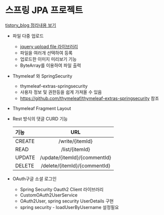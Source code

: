 # 스프링 JPA 프로젝트

[tistory_blog 정리내용 보기](https://anjuna.tistory.com/category/Study/web)

* 파일 다중 업로드
  * [jquery upload file 라이브러리](https://plugins.jquery.com/uploadfile/)
  * 파일을 여러개 선택하여 등록
  * 업로드한 이미지 미리보기 기능
  * ByteArray를 이용하여 파일 출력
* Thymeleaf 와 SpringSecurity
  * thymeleaf-extras-springsecurity
  * 사용자 정보 및 권한등을 쉽게 가져올 수 있음
  * https://github.com/thymeleaf/thymeleaf-extras-springsecurity 참조
* Thymeleaf Fragment Layout
* Rest 방식의 댓글 CURD 기능

  |기능|URL|
  |:---|:---:|
  |CREATE|/write/{itemId}|
  |READ|/list/{itemId}|
  |UPDATE|/update/{itemId}/{commentId}|
  |DELETE|/delete/{itemId}/{commentId}|

* OAuth구글 소셜 로그인
  * Spring Security Oauth2 Client 라이브러리
  * CustomOAuth2UserService
  * OAuth2User, spring security UserDetails 구현
  * spring security - loadUserByUsername 설정필요


